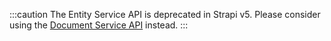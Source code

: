 :::caution
The Entity Service API is deprecated in Strapi v5. Please consider using the [Document Service API](/dev-docs/api/document-service) instead.
:::
